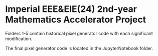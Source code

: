 # **Imperial EEE&EIE(24) 2nd-year Mathematics Accelerator Project**

Folders 1-5 contain historical pixel generator code with each significant modification. 

The final pixel generator code is located in the JupyterNotebook folder.
